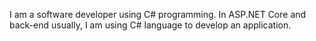 I am a software developer using C# programming. In ASP.NET Core and back-end usually, I am using C# language to develop an application.